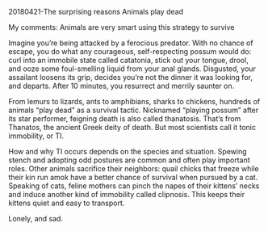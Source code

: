 20180421-The surprising reasons Animals play dead

My comments: Animals are very smart using this strategy to survive

Imagine you’re being attacked by a ferocious predator. With no chance of escape, you do what any courageous, self-respecting possum would do: curl into an immobile state called catatonia, stick out your tongue, drool, and ooze some foul-smelling liquid from your anal glands. Disgusted, your assailant loosens its grip, decides you’re not the dinner it was looking for, and departs. After 10 minutes, you resurrect and merrily saunter on. 

From lemurs to lizards, ants to amphibians, sharks to chickens, hundreds of animals “play dead” as a survival tactic. Nicknamed “playing possum” after its star performer, feigning death is also called thanatosis. That’s from Thanatos, the ancient Greek deity of death. But most scientists call it tonic immobility, or TI.

How and why TI occurs depends on the species and situation. Spewing stench and adopting odd postures are common and often play important roles. Other animals sacrifice their neighbors: quail chicks that freeze while their kin run amok have a better chance of survival when pursued by a cat. Speaking of cats, feline mothers can pinch the napes of their kittens’ necks and induce another kind of immobility called clipnosis. This keeps their kittens quiet and easy to transport.



Lonely, and sad.
